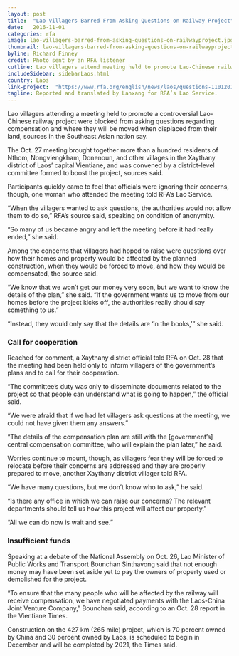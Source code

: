 ```yaml
---
layout: post
title:  "Lao Villagers Barred From Asking Questions on Railway Project"
date:   2016-11-01
categories: rfa
image: lao-villagers-barred-from-asking-questions-on-railwayproject.jpg
thumbnail: lao-villagers-barred-from-asking-questions-on-railwayproject--640x360.jpg
byline: Richard Finney
credit: Photo sent by an RFA listener
cutline: Lao villagers attend meeting held to promote Lao-Chinese railway project, Oct. 27, 2016.
includeSidebar: sidebarLaos.html
country: Laos
link-project:  "https://www.rfa.org/english/news/laos/questions-11012016153446.html"
tagline: Reported and translated by Lanxang for RFA’s Lao Service.
---
```


Lao villagers attending a meeting held to promote a controversial Lao-Chinese railway project were blocked from asking questions regarding compensation and where they will be moved when displaced from their land, sources in the Southeast Asian nation say.

The Oct. 27 meeting brought together more than a hundred residents of Nthom, Nongviengkham, Donenoun, and other villages in the Xaythany district of Laos’ capital Vientiane, and was convened by a district-level committee formed to boost the project, sources said.

Participants quickly came to feel that officials were ignoring their concerns, though, one woman who attended the meeting told RFA’s Lao Service.

“When the villagers wanted to ask questions, the authorities would not allow them to do so,” RFA’s source said, speaking on condition of anonymity.

“So many of us became angry and left the meeting before it had really ended,” she said.

Among the concerns that villagers had hoped to raise were questions over how their homes and property would be affected by the planned construction, when they would be forced to move, and how they would be compensated, the source said.

“We know that we won’t get our money very soon, but we want to know the details of the plan,” she said.  “If the government wants us to move from our homes before the project kicks off, the authorities really should say something to us.”

“Instead, they would only say that the details are ‘in the books,’” she said.



### Call for cooperation ###

Reached for comment, a Xaythany district official told RFA on Oct. 28 that the meeting had been held only to inform villagers of the government’s plans and to call for their cooperation.

“The committee’s duty was only to disseminate documents related to the project so that people can understand what is going to happen,” the official said.

“We were afraid that if we had let villagers ask questions at the meeting, we could not have given them any answers.”

“The details of the compensation plan are still with the [government’s] central compensation committee, who will explain the plan later,” he said.

Worries continue to mount, though, as villagers fear they will be forced to relocate before their concerns are addressed and they are properly prepared to move, another Xaythany district villager told RFA.

“We have many questions, but we don’t know who to ask,” he said.

“Is there any office in which we can raise our concerns?  The relevant departments should tell us how this project will affect our property.”

“All we can do now is wait and see.”



### Insufficient funds ###

Speaking at a debate of the National Assembly on Oct. 26, Lao Minister of Public Works and Transport Bounchan Sinthavong said that not enough money may have been set aside yet to pay the owners of property used or demolished for the project.

“To ensure that the many people who will be affected by the railway will receive compensation, we have negotiated payments with the Laos-China Joint Venture Company,” Bounchan said, according to an Oct. 28 report in the Vientiane Times.

Construction on the 427 km (265 mile) project, which is 70 percent owned by China and 30 percent owned by Laos, is scheduled to begin in December and will be completed by 2021, the Times said.